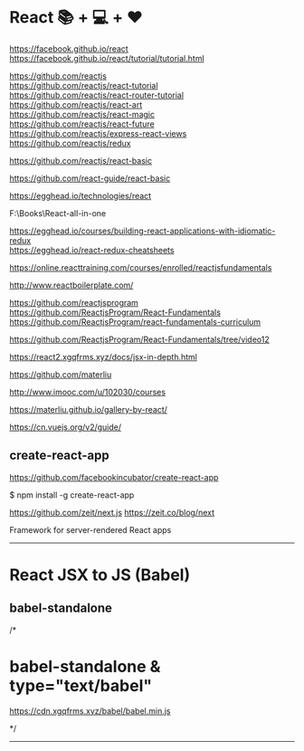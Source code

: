 # React  📚 + 💻 + ❤  

https://facebook.github.io/react  
https://facebook.github.io/react/tutorial/tutorial.html  

https://github.com/reactjs  
https://github.com/reactjs/react-tutorial  
https://github.com/reactjs/react-router-tutorial  
https://github.com/reactjs/react-art  
https://github.com/reactjs/react-magic  
https://github.com/reactjs/react-future  
https://github.com/reactjs/express-react-views  
https://github.com/reactjs/redux  


https://github.com/reactjs/react-basic  

https://github.com/react-guide/react-basic  



https://egghead.io/technologies/react





F:\Books\React-all-in-one  


https://egghead.io/courses/building-react-applications-with-idiomatic-redux  
https://egghead.io/react-redux-cheatsheets  



https://online.reacttraining.com/courses/enrolled/reactjsfundamentals  

http://www.reactboilerplate.com/  

https://github.com/reactjsprogram  
https://github.com/ReactjsProgram/React-Fundamentals  
https://github.com/ReactjsProgram/react-fundamentals-curriculum  

https://github.com/ReactjsProgram/React-Fundamentals/tree/video12  





https://react2.xgqfrms.xyz/docs/jsx-in-depth.html 



https://github.com/materliu   

http://www.imooc.com/u/102030/courses  

https://materliu.github.io/gallery-by-react/   





https://cn.vuejs.org/v2/guide/



## create-react-app


https://github.com/facebookincubator/create-react-app



$ npm install -g create-react-app




https://github.com/zeit/next.js
https://zeit.co/blog/next

Framework for server-rendered React apps


*******************************************************************************

# React JSX to JS (Babel)

## babel-standalone

/*

# babel-standalone & type="text/babel" 

https://cdn.xgqfrms.xyz/babel/babel.min.js

*/

*******************************************************************************
